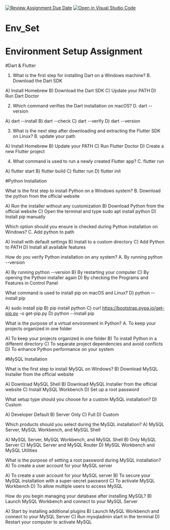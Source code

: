 [![Review Assignment Due Date](https://classroom.github.com/assets/deadline-readme-button-22041afd0340ce965d47ae6ef1cefeee28c7c493a6346c4f15d667ab976d596c.svg)](https://classroom.github.com/a/vnsr1XuU)
[![Open in Visual Studio Code](https://classroom.github.com/assets/open-in-vscode-2e0aaae1b6195c2367325f4f02e2d04e9abb55f0b24a779b69b11b9e10269abc.svg)](https://classroom.github.com/online_ide?assignment_repo_id=15677504&assignment_repo_type=AssignmentRepo)
# Env_Set

# Environment Setup Assignment

#Dart & Flutter

1. What is the first step for installing Dart on a Windows machine? B. Download the Dart SDK

A) Install Homebrew
B) Download the Dart SDK
C) Update your PATH
D) Run Dart Doctor


2. Which command verifies the Dart installation on macOS? D. dart --version

A) dart --install
B) dart --check
C) dart --verify
D) dart --version


3. What is the next step after downloading and extracting the Flutter SDK on Linux? B. update your path

A) Install Homebrew
B) Update your PATH
C) Run Flutter Doctor
D) Create a new Flutter project


4. What command is used to run a newly created Flutter app? C. flutter run

A) flutter start
B) flutter build
C) flutter run
D) flutter init


#Python Installation

What is the first step to install Python on a Windows system? B. Download the python from the official website

A) Run the installer without any customization
B) Download Python from the official website
C) Open the terminal and type sudo apt install python
D) Install pip manually

Which option should you ensure is checked during Python installation on Windows? C. Add python to path

A) Install with default settings
B) Install to a custom directory
C) Add Python to PATH
D) Install all available features

How do you verify Python installation on any system? A. By running python --version

A) By running python --version
B) By restarting your computer
C) By opening the Python installer again
D) By checking the Programs and Features in Control Panel

What command is used to install pip on macOS and Linux? D) python --install pip

A) sudo install pip
B) pip install python
C) curl https://bootstrap.pypa.io/get-pip.py -o get-pip.py
D) python --install pip

What is the purpose of a virtual environment in Python? A. To keep your projects organized in one folder

A) To keep your projects organized in one folder
B) To install Python in a different directory
C) To separate project dependencies and avoid conflicts
D) To enhance Python performance on your system

#MySQL Installation

What is the first step to install MySQL on Windows? B) Download MySQL Installer from the official website

A) Download MySQL Shell
B) Download MySQL Installer from the official website
C) Install MySQL Workbench
D) Set up a root password

What setup type should you choose for a custom MySQL installation? D) Custom

A) Developer Default
B) Server Only
C) Full
D) Custom

Which products should you select during the MySQL installation? A) MySQL Server, MySQL Workbench, and MySQL Shell

A) MySQL Server, MySQL Workbench, and MySQL Shell
B) Only MySQL Server
C) MySQL Server and MySQL Router
D) MySQL Workbench and MySQL Utilities

What is the purpose of setting a root password during MySQL installation? A) To create a user account for your MySQL server

A) To create a user account for your MySQL server
B) To secure your MySQL installation with a super-secret password
C) To activate MySQL Workbench
D) To allow multiple users to access MySQL

How do you begin managing your database after installing MySQL? B) Launch MySQL Workbench and connect to your MySQL Server

A) Start by installing additional plugins
B) Launch MySQL Workbench and connect to your MySQL Server
C) Run mysqladmin start in the terminal
D) Restart your computer to activate MySQL
